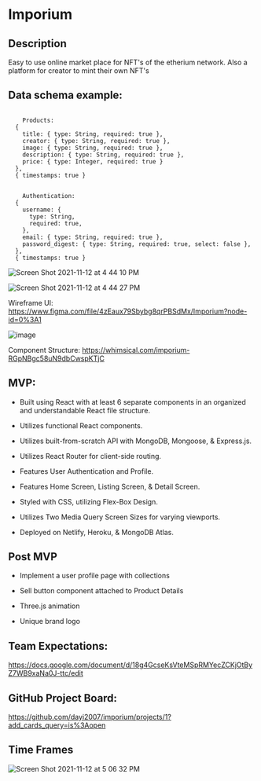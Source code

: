 # Imporium 

## Description

Easy to use online market place for NFT's of the etherium network. Also a platform for creator to mint their own NFT's


## Data schema example:
```

    Products:
  {
    title: { type: String, required: true },
    creator: { type: String, required: true },
    image: { type: String, required: true },
    description: { type: String, required: true },
    price: { type: Integer, required: true }
  },
  { timestamps: true }
    

    Authentication:
  {
    username: {
      type: String,
      required: true,
    },
    email: { type: String, required: true },
    password_digest: { type: String, required: true, select: false },
  },
  { timestamps: true }
```
![Screen Shot 2021-11-12 at 4 44 10 PM](https://user-images.githubusercontent.com/29825714/141538301-bd8da908-bcad-4459-af2e-ad44126f3fd7.png)

![Screen Shot 2021-11-12 at 4 44 27 PM](https://user-images.githubusercontent.com/29825714/141538327-063a0bbf-778a-4064-a6b2-1a663a4ecf5a.png)

Wireframe UI: https://www.figma.com/file/4zEaux79Sbybg8qrPBSdMx/Imporium?node-id=0%3A1

![image](https://user-images.githubusercontent.com/29825714/141541212-d19b112d-2d0a-48aa-9853-718110f616b1.png)

Component Structure: https://whimsical.com/imporium-RGpNBgc58uN9dbCwspKTjC
## MVP:

- Built using React with at least 6 separate components in an organized and understandable React file structure. 

- Utilizes functional React components.

- Utilizes built-from-scratch API with MongoDB, Mongoose, & Express.js.

- Utilizes React Router for client-side routing.

- Features User Authentication and Profile. 

- Features Home Screen, Listing Screen, & Detail Screen.

- Styled with CSS, utilizing Flex-Box Design.

- Utilizes Two Media Query Screen Sizes for varying viewports.

- Deployed on Netlify, Heroku, & MongoDB Atlas.

## Post MVP

- Implement a user profile page with collections

- Sell button component attached to Product Details

- Three.js animation

- Unique brand logo

## Team Expectations: 

https://docs.google.com/document/d/18g4GcseKsVteMSpRMYecZCKjOtByZ7WB9xaNa0J-ttc/edit

## GitHub Project Board: 

https://github.com/dayi2007/imporium/projects/1?add_cards_query=is%3Aopen

## Time Frames

![Screen Shot 2021-11-12 at 5 06 32 PM](https://user-images.githubusercontent.com/91752553/141540647-d8a7ba3a-7975-4900-9fdb-9eaec852f75b.png)


